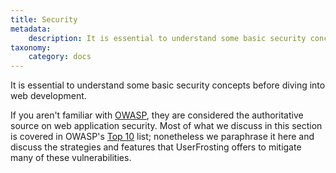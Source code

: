 ```yaml
---
title: Security
metadata:
    description: It is essential to understand some basic security concepts before diving into web development.  With an understanding of how the most common  vulnerabilities work and some diligence in configuring your system, UserFrosting sets you up with an application that is robust against most common attack vectors.
taxonomy:
    category: docs
---
```


It is essential to understand some basic security concepts before diving into web development.

If you aren't familiar with [OWASP](https://www.owasp.org/index.php/Main_Page), they are considered the authoritative source on web application security.  Most of what we discuss in this section is covered in OWASP's [Top 10](https://www.owasp.org/index.php/Category:OWASP_Top_Ten_Project) list; nonetheless we paraphrase it here and discuss the strategies and features that UserFrosting offers to mitigate many of these vulnerabilities.
